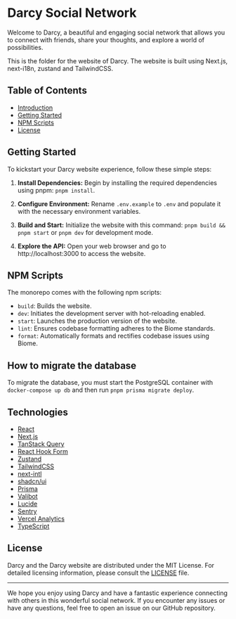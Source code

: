 # Darcy Social Network

Welcome to Darcy, a beautiful and engaging social network that allows you to connect with friends, share your thoughts, and explore a world of possibilities.

This is the folder for the website of Darcy. The website is built using Next.js, next-i18n, zustand and TailwindCSS.

## Table of Contents

- [Introduction](#darcy-social-network)
- [Getting Started](#getting-started)
- [NPM Scripts](#npm-scripts)
- [License](#license)

## Getting Started

To kickstart your Darcy website experience, follow these simple steps:

1. **Install Dependencies:** Begin by installing the required dependencies using pnpm: `pnpm install`.

2. **Configure Environment:** Rename `.env.example` to `.env` and populate it with the necessary environment variables.

3. **Build and Start:** Initialize the website with this command: `pnpm build && pnpm start` or `pnpm dev` for development mode.

4. **Explore the API:** Open your web browser and go to http://localhost:3000 to access the website.

## NPM Scripts

The monorepo comes with the following npm scripts:

- `build`: Builds the website.
- `dev`: Initiates the development server with hot-reloading enabled.
- `start`: Launches the production version of the website.
- `lint`: Ensures codebase formatting adheres to the Biome standards.
- `format`: Automatically formats and rectifies codebase issues using Biome.

## How to migrate the database

To migrate the database, you must start the PostgreSQL container with `docker-compose up db` and then run `pnpm prisma migrate deploy`.

## Technologies

- [React](https://react.dev/)
- [Next.js](https://nextjs.org/)
- [TanStack Query](https://tanstack.com/query/v3/)
- [React Hook Form](https://react-hook-form.com/)
- [Zustand](https://github.com/pmndrs/zustand)
- [TailwindCSS](https://tailwindcss.com/)
- [next-intl](https://next-intl-docs.vercel.app/)
- [shadcn/ui](https://ui.shadcn.com/)
- [Prisma](https://www.prisma.io/)
- [Valibot](https://valibot.dev/)
- [Lucide](https://lucide.dev/)
- [Sentry](https://sentry.io/)
- [Vercel Analytics](https://vercel.com/analytics)
- [TypeScript](https://www.typescriptlang.org/)

## License

Darcy and the Darcy website are distributed under the MIT License. For detailed licensing information, please consult the [LICENSE](LICENSE) file.

---

We hope you enjoy using Darcy and have a fantastic experience connecting with others in this wonderful social network. If you encounter any issues or have any questions, feel free to open an issue on our GitHub repository.
